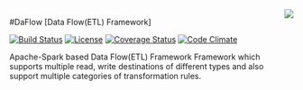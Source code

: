 <img src="https://github.com/abhioncbr/etl-framework/raw/develop/DaFlow.png" align="right">

#DaFlow [Data Flow(ETL) Framework]

[![Build Status](https://travis-ci.com/abhioncbr/etl-framework.svg?branch=develop)](https://travis-ci.com/abhioncbr/etl-framework/)
[![License](http://img.shields.io/:license-Apache%202-blue.svg)](http://www.apache.org/licenses/LICENSE-2.0.txt)
[![Coverage Status](https://coveralls.io/repos/github/abhioncbr/etl-framework/badge.svg?branch=develop)](https://coveralls.io/github/abhioncbr/etl-framework?branch=develop)
[![Code Climate](https://codeclimate.com/github/codeclimate/codeclimate/badges/gpa.svg)](https://codeclimate.com/github/abhioncbr/etl-framework)

Apache-Spark based Data Flow(ETL) Framework Framework which supports multiple read, write destinations of different types and also support multiple categories of transformation rules.  